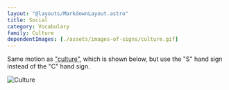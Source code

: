 ```yaml
---
layout: "@layouts/MarkdownLayout.astro"
title: Social
category: Vocabulary
family: Culture
dependentImages: [./assets/images-of-signs/culture.gif]
---
```


Same motion as ["culture"](./culture), which is shown below,
but use the "S" hand sign instead of the "C" hand sign.

![Culture](@signs/culture.gif)
